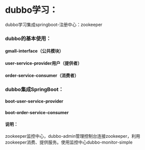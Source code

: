 # dubbo学习：
dubbo学习集成springboot-注册中心：zookeeper

### dubbo的基本使用：

#### gmall-interface（公共模块）

#### user-service-provider用户（提供者）

#### order-service-consumer（消费者）



### dubbo集成SpringBoot：

#### boot-user-service-provider

#### boot-order-service-consumer

#### 说明：

zookeeper监控中心，dubbo-admin管理控制台连接zookeeper，利用zookeeper消费、提供服务。使用监控中心dubbo-monitor-simple